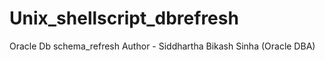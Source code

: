 # Unix_shellscript_dbrefresh
Oracle Db schema_refresh
Author - Siddhartha Bikash Sinha (Oracle DBA)
